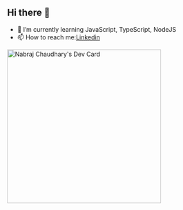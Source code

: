 ## Hi there 👋


<!-- **NabrajChaudhary/NabrajChaudhary** is a ✨ _special_ ✨ repository because its `README.md` (this file) appears on your GitHub profile.

Here are some ideas to get you started: -->

- 🌱 I’m currently learning JavaScript, TypeScript, NodeJS
- 📫 How to reach me:<a href="https://www.linkedin.com/in/nabraj-chaudhary-94091b208/">Linkedin </a>
 <!--
- 🔭 I’m currently working on ...
- 👯 I’m looking to collaborate on ...
- 🤔 I’m looking for help with ...
- 💬 Ask me about ...
- 😄 Pronouns: ...
- ⚡ Fun fact: ...
- -->

<a href="https://app.daily.dev/nabrajchaudhary"><img src="https://api.daily.dev/devcards/v2/T2rPDD4vZXtO68LRZLkHV.png?type=default&r=px0" width="356" alt="Nabraj Chaudhary's Dev Card"/></a>
